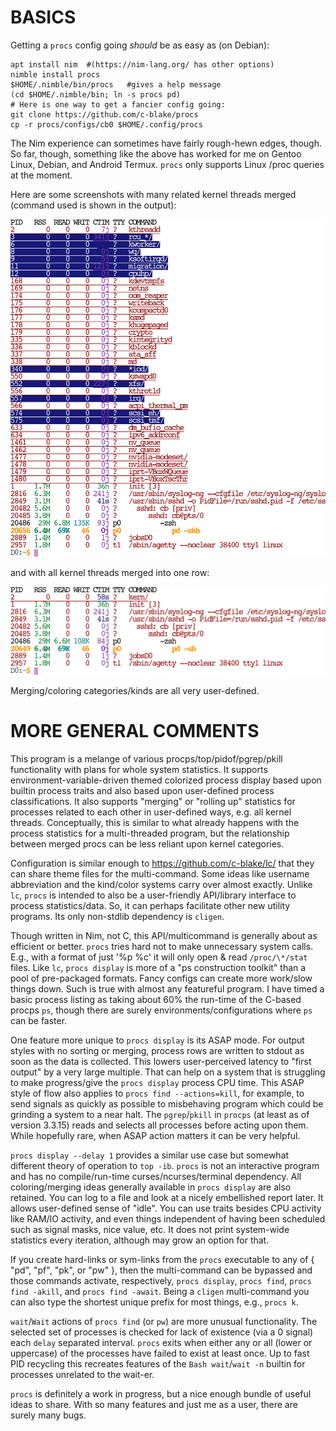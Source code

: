 BASICS
======
Getting a `procs` config going *should* be as easy as (on Debian):
```
apt install nim  #(https://nim-lang.org/ has other options)
nimble install procs
$HOME/.nimble/bin/procs   #gives a help message
(cd $HOME/.nimble/bin; ln -s procs pd)
# Here is one way to get a fancier config going:
git clone https://github.com/c-blake/procs
cp -r procs/configs/cb0 $HOME/.config/procs
```
The Nim experience can sometimes have fairly rough-hewn edges, though.  So far,
though, something like the above has worked for me on Gentoo Linux, Debian, and
Android Termux.  `procs` only supports Linux /proc queries at the moment.

Here are some screenshots with many related kernel threads merged (command used
is shown in the output):

![screenshot1](https://raw.githubusercontent.com/c-blake/procs/master/screenshots/main.png)

and with all kernel threads merged into one row:

![screenshot2](https://raw.githubusercontent.com/c-blake/procs/master/screenshots/basic.png)

Merging/coloring categories/kinds are all very user-defined.

MORE GENERAL COMMENTS
=====================
This program is a melange of various procps/top/pidof/pgrep/pkill functionality
with plans for whole system statistics.  It supports environment-variable-driven
themed colorized process display based upon builtin process traits and also
based upon user-defined process classifications.  It also supports "merging"
or "rolling up" statistics for processes related to each other in user-defined
ways, e.g. all kernel threads.  Conceptually, this is similar to what already
happens with the process statistics for a multi-threaded program, but the
relationship between merged procs can be less reliant upon kernel categories.

Configuration is similar enough to https://github.com/c-blake/lc/ that they can
share theme files for the multi-command.  Some ideas like username abbreviation
and the kind/color systems carry over almost exactly.  Unlike `lc`, `procs` is
intended to also be a user-friendly API/library interface to process
statistics/data.  So, it can perhaps facilitate other new utility programs.
Its only non-stdlib dependency is `cligen`.

Though written in Nim, not C, this API/multicommand is generally about as
efficient or better.  `procs` tries hard not to make unnecessary system calls.
E.g., with a format of just '%p %c' it will only open & read `/proc/\*/stat`
files.  Like `lc`, `procs display` is more of a "ps construction toolkit" than
a pool of pre-packaged formats.  Fancy configs can create more work/slow things
down.  Such is true with almost any featureful program.  I have timed a basic
process listing as taking about 60% the run-time of the C-based procps `ps`,
though there are surely environments/configurations where `ps` can be faster.

One feature more unique to `procs display` is its ASAP mode.  For output styles
with no sorting or merging, process rows are written to stdout as soon as the
data is collected.  This lowers user-perceived latency to "first output" by a
very large multiple.  That can help on a system that is struggling to make
progress/give the `procs display` process CPU time.  This ASAP style of flow
also applies to `procs find --actions=kill`, for example, to send signals as
quickly as possible to misbehaving program which could be grinding a system to
a near halt.  The `pgrep`/`pkill` in `procps` (at least as of version 3.3.15)
reads and selects all processes before acting upon them.  While hopefully rare,
when ASAP action matters it can be very helpful.

`procs display --delay 1` provides a similar use case but somewhat different
theory of operation to `top -ib`.  `procs` is not an interactive program and has
no compile/run-time curses/ncurses/terminal dependency.  All coloring/merging
ideas generally available in `procs display` are also retained.  You can log to
a file and look at a nicely embellished report later.  It allows user-defined
sense of "idle".  You can use traits besides CPU activity like RAM/IO activity,
and even things independent of having been scheduled such as signal masks, nice
value, etc.  It does not print system-wide statistics every iteration, although
may grow an option for that.

If you create hard-links or sym-links from the `procs` executable to any of
{ "pd", "pf", "pk", or "pw" }, then the multi-command can be bypassed and
those commands activate, respectively, `procs display`, `procs find`, `procs
find -akill`, and `procs find -await`.  Being a `cligen` multi-command you can
also type the shortest unique prefix for most things, e.g., `procs k`.

`wait`/`Wait` actions of `procs find` (or `pw`) are more unusual functionality.
The selected set of processes is checked for lack of existence (via a 0 signal)
each `delay` separated interval.  `procs` exits when either any or all (lower or
uppercase) of the processes have failed to exist at least once.  Up to fast PID
recycling this recreates features of the `Bash wait`/`wait -n` builtin for
processes unrelated to the wait-er.

`procs` is definitely a work in progress, but a nice enough bundle of useful
ideas to share.  With so many features and just me as a user, there are surely
many bugs.
